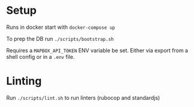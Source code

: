 # Setup

Runs in docker start with `docker-compose up`

To prep the DB run `./scripts/bootstrap.sh`

Requires a `MAPBOX_API_TOKEN` ENV variable be set. Either via export from a shell config or in a `.env` file. 

# Linting 

Run `./scripts/lint.sh` to run linters (rubocop and standardjs)